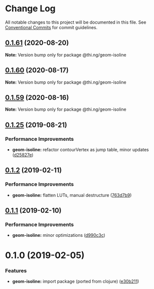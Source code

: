 # Change Log

All notable changes to this project will be documented in this file.
See [Conventional Commits](https://conventionalcommits.org) for commit guidelines.

## [0.1.61](https://github.com/thi-ng/umbrella/compare/@thi.ng/geom-isoline@0.1.60...@thi.ng/geom-isoline@0.1.61) (2020-08-20)

**Note:** Version bump only for package @thi.ng/geom-isoline





## [0.1.60](https://github.com/thi-ng/umbrella/compare/@thi.ng/geom-isoline@0.1.59...@thi.ng/geom-isoline@0.1.60) (2020-08-17)

**Note:** Version bump only for package @thi.ng/geom-isoline





## [0.1.59](https://github.com/thi-ng/umbrella/compare/@thi.ng/geom-isoline@0.1.58...@thi.ng/geom-isoline@0.1.59) (2020-08-16)

**Note:** Version bump only for package @thi.ng/geom-isoline





## [0.1.25](https://github.com/thi-ng/umbrella/compare/@thi.ng/geom-isoline@0.1.24...@thi.ng/geom-isoline@0.1.25) (2019-08-21)

### Performance Improvements

* **geom-isoline:** refactor contourVertex as jump table, minor updates ([d25827e](https://github.com/thi-ng/umbrella/commit/d25827e))

## [0.1.2](https://github.com/thi-ng/umbrella/compare/@thi.ng/geom-isoline@0.1.1...@thi.ng/geom-isoline@0.1.2) (2019-02-11)

### Performance Improvements

* **geom-isoline:** flatten LUTs, manual destructure ([763d7b9](https://github.com/thi-ng/umbrella/commit/763d7b9))

## [0.1.1](https://github.com/thi-ng/umbrella/compare/@thi.ng/geom-isoline@0.1.0...@thi.ng/geom-isoline@0.1.1) (2019-02-10)

### Performance Improvements

* **geom-isoline:** minor optimizations ([d990c3c](https://github.com/thi-ng/umbrella/commit/d990c3c))

# 0.1.0 (2019-02-05)

### Features

* **geom-isoline:** import package (ported from clojure) ([e30b211](https://github.com/thi-ng/umbrella/commit/e30b211))
